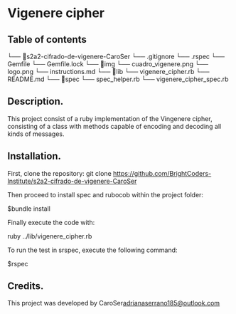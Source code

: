# Vigenere cipher

## Table of contents

└── 📁s2a2-cifrado-de-vigenere-CaroSer
    └── .gitignore
    └── .rspec
    └── Gemfile
    └── Gemfile.lock
    └── 📁img
        └── cuadro_vigenere.png
        └── logo.png
    └── instructions.md
    └── 📁lib
        └── vigenere_cipher.rb
    └── README.md
    └── 📁spec
        └── spec_helper.rb
        └── vigenere_cipher_spec.rb


## Description. 
This project consist of a ruby implementation of the Vingenere cipher, consisting of a class with methods capable of encoding and decoding all kinds of messages.

## Installation.
First, clone the repository: git clone https://github.com/BrightCoders-Institute/s2a2-cifrado-de-vigenere-CaroSer

Then proceed to install spec and rubocob within the project folder:  

  $bundle  install  

Finally execute the code with:

  ruby ../lib/vigenere_cipher.rb

To run the test in srspec, execute the following command:  

 $rspec  

## Credits.
This project was developed by CaroSer<adrianaserrano185@outlook.com>
